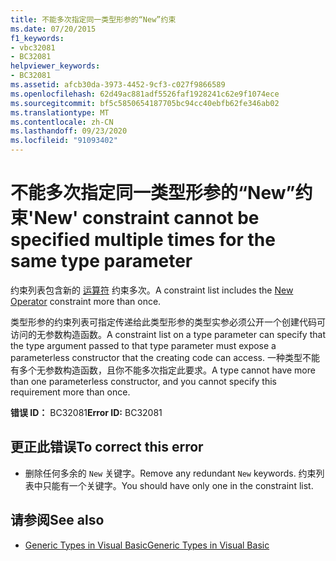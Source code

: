 ```yaml
---
title: 不能多次指定同一类型形参的“New”约束
ms.date: 07/20/2015
f1_keywords:
- vbc32081
- BC32081
helpviewer_keywords:
- BC32081
ms.assetid: afcb30da-3973-4452-9cf3-c027f9866589
ms.openlocfilehash: 62d49ac881adf5526faf1928241c62e9f1074ece
ms.sourcegitcommit: bf5c5850654187705bc94cc40ebfb62fe346ab02
ms.translationtype: MT
ms.contentlocale: zh-CN
ms.lasthandoff: 09/23/2020
ms.locfileid: "91093402"
---
```

# <a name="new-constraint-cannot-be-specified-multiple-times-for-the-same-type-parameter"></a><span data-ttu-id="09255-102">不能多次指定同一类型形参的“New”约束</span><span class="sxs-lookup"><span data-stu-id="09255-102">'New' constraint cannot be specified multiple times for the same type parameter</span></span>

<span data-ttu-id="09255-103">约束列表包含新的 [运算符](../language-reference/operators/new-operator.md) 约束多次。</span><span class="sxs-lookup"><span data-stu-id="09255-103">A constraint list includes the [New Operator](../language-reference/operators/new-operator.md) constraint more than once.</span></span>  
  
 <span data-ttu-id="09255-104">类型形参的约束列表可指定传递给此类型形参的类型实参必须公开一个创建代码可访问的无参数构造函数。</span><span class="sxs-lookup"><span data-stu-id="09255-104">A constraint list on a type parameter can specify that the type argument passed to that type parameter must expose a parameterless constructor that the creating code can access.</span></span> <span data-ttu-id="09255-105">一种类型不能有多个无参数构造函数，且你不能多次指定此要求。</span><span class="sxs-lookup"><span data-stu-id="09255-105">A type cannot have more than one parameterless constructor, and you cannot specify this requirement more than once.</span></span>  
  
 <span data-ttu-id="09255-106">**错误 ID：** BC32081</span><span class="sxs-lookup"><span data-stu-id="09255-106">**Error ID:** BC32081</span></span>  
  
## <a name="to-correct-this-error"></a><span data-ttu-id="09255-107">更正此错误</span><span class="sxs-lookup"><span data-stu-id="09255-107">To correct this error</span></span>  
  
- <span data-ttu-id="09255-108">删除任何多余的 `New` 关键字。</span><span class="sxs-lookup"><span data-stu-id="09255-108">Remove any redundant `New` keywords.</span></span> <span data-ttu-id="09255-109">约束列表中只能有一个关键字。</span><span class="sxs-lookup"><span data-stu-id="09255-109">You should have only one in the constraint list.</span></span>  
  
## <a name="see-also"></a><span data-ttu-id="09255-110">请参阅</span><span class="sxs-lookup"><span data-stu-id="09255-110">See also</span></span>

- [<span data-ttu-id="09255-111">Generic Types in Visual Basic</span><span class="sxs-lookup"><span data-stu-id="09255-111">Generic Types in Visual Basic</span></span>](../programming-guide/language-features/data-types/generic-types.md)
